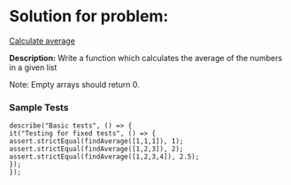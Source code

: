 # Solution for problem:

[Calculate average](https://www.codewars.com/kata/57a2013acf1fa5bfc4000921)

**Description:**
Write a function which calculates the average of the numbers in a given list

Note: Empty arrays should return 0.

### Sample Tests

```plaintext
describe("Basic tests", () => {
it("Testing for fixed tests", () => {
assert.strictEqual(findAverage([1,1,1]), 1);
assert.strictEqual(findAverage([1,2,3]), 2);
assert.strictEqual(findAverage([1,2,3,4]), 2.5);
});
});
```
